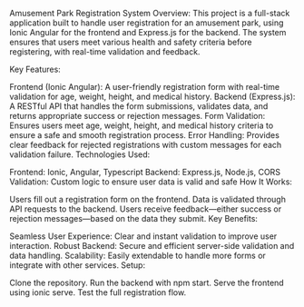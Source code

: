 Amusement Park Registration System
Overview:
This project is a full-stack application built to handle user registration for an amusement park, using Ionic Angular for the frontend and Express.js for the backend. The system ensures that users meet various health and safety criteria before registering, with real-time validation and feedback.

Key Features:

Frontend (Ionic Angular): A user-friendly registration form with real-time validation for age, weight, height, and medical history.
Backend (Express.js): A RESTful API that handles the form submissions, validates data, and returns appropriate success or rejection messages.
Form Validation: Ensures users meet age, weight, height, and medical history criteria to ensure a safe and smooth registration process.
Error Handling: Provides clear feedback for rejected registrations with custom messages for each validation failure.
Technologies Used:

Frontend: Ionic, Angular, Typescript
Backend: Express.js, Node.js, CORS
Validation: Custom logic to ensure user data is valid and safe
How It Works:

Users fill out a registration form on the frontend.
Data is validated through API requests to the backend.
Users receive feedback—either success or rejection messages—based on the data they submit.
Key Benefits:

Seamless User Experience: Clear and instant validation to improve user interaction.
Robust Backend: Secure and efficient server-side validation and data handling.
Scalability: Easily extendable to handle more forms or integrate with other services.
Setup:

Clone the repository.
Run the backend with npm start.
Serve the frontend using ionic serve.
Test the full registration flow.
